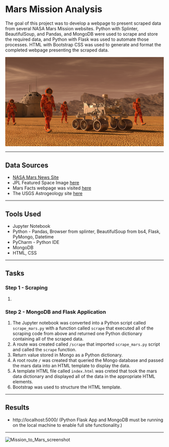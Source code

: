 # Mars Mission Analysis
The goal of this project was to develop a webpage to present scraped data from several NASA Mars Mission websites. Python with Splinter, BeautifulSoup, and Pandas, and MongoDB were used to scrape and store the required data, and Python with Flask was used to automate those processes. HTML with Bootstrap CSS was used to generate and format the completed webpage presenting the scraped data.

![mission_to_mars](Images/mission_to_mars.png)

---
## Data Sources
* [NASA Mars News Site](https://mars.nasa.gov/news/) 
* JPL Featured Space Image [here](https://www.jpl.nasa.gov/spaceimages/?search=&category=Mars)
* Mars Facts webpage was visited [here](https://space-facts.com/mars/)
* The USGS Astrogeology site [here](https://astrogeology.usgs.gov/search/results?q=hemisphere+enhanced&k1=target&v1=Mars) 

---
## Tools Used
* Jupyter Notebook
* Python - Pandas, Browser from splinter, BeautifulSoup from bs4, Flask, PyMongo, Datetime
* PyCharm - Python IDE
* MongoDB
* HTML, CSS

---
## Tasks
### Step 1 - Scraping
1.  



### Step 2 - MongoDB and Flask Application
1.  The Jupyter notebook was converted into a Python script called `scrape_mars.py` with a function called `scrape` that executed all of the scraping code from above and returned one Python dictionary containing all of the scraped data.
2. A route was created called `/scrape` that imported `scrape_mars.py` script and called the `scrape` function.
3. Return value stored in Mongo as a Python dictionary.
4. A root route `/` was created that queried the Mongo database and passed the mars data into an HTML template to display the data.
5. A template HTML file called `index.html` was creted that took the mars data dictionary and displayed all of the data in the appropriate HTML elements. 
6. Bootstrap was used to structure the HTML template.

---
## Results
* http://localhost:5000/ (Python Flask App and MongoDB must be running on the local machine to enable full site functionality.)

---
 ![Mission_to_Mars_screenshot](https://user-images.githubusercontent.com/64673015/103445542-34599680-4c3b-11eb-9038-2f4680dc2e4e.PNG)






